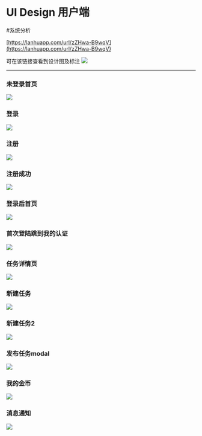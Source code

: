 # UI Design 用户端
#系统分析


 [https://lanhuapp.com/url/zZHwa-B9wqV](https://lanhuapp.com/url/zZHwa-B9wqV) 

可在该链接查看到设计图及标注
![](UI%20Design%20%E7%94%A8%E6%88%B7%E7%AB%AF/Drgdks6blcId34uo.png!thumbnail.png) 

- - - -



### 未登录首页
![](UI%20Design%20%E7%94%A8%E6%88%B7%E7%AB%AF/URbcTxLJnsEi1a7p.png!thumbnail.png) 

### 登录
![](UI%20Design%20%E7%94%A8%E6%88%B7%E7%AB%AF/Tcs2giakXd0lyBpE.png!thumbnail.png) 

### 注册
![](UI%20Design%20%E7%94%A8%E6%88%B7%E7%AB%AF/Sh65YtZ79G4IlDhM.png!thumbnail.png) 

### 注册成功
![](UI%20Design%20%E7%94%A8%E6%88%B7%E7%AB%AF/GnDxiusdSPQNbdY9.png!thumbnail.png) 

### 登录后首页
![](UI%20Design%20%E7%94%A8%E6%88%B7%E7%AB%AF/s6wcjz8OS0Ui4Gvw.png!thumbnail.png) 

### 首次登陆跳到我的认证
![](UI%20Design%20%E7%94%A8%E6%88%B7%E7%AB%AF/PL28eziuTjUzW6sq.png!thumbnail.png) 


### 任务详情页
![](UI%20Design%20%E7%94%A8%E6%88%B7%E7%AB%AF/mpveOc7biTEyvy2Z.png!thumbnail.png) 

### 新建任务
![](UI%20Design%20%E7%94%A8%E6%88%B7%E7%AB%AF/VL5O2mi2qYI78zKF.png!thumbnail.png) 

### 新建任务2
![](UI%20Design%20%E7%94%A8%E6%88%B7%E7%AB%AF/FgzLbFJEtqwAiJfd.png!thumbnail.png) 

### 发布任务modal
![](UI%20Design%20%E7%94%A8%E6%88%B7%E7%AB%AF/cjfPtOYzYWsBTz8T.png!thumbnail.png) 

### 我的金币
![](UI%20Design%20%E7%94%A8%E6%88%B7%E7%AB%AF/id3h8u6QlqAi04K5.png!thumbnail.png) 

### 消息通知
![](UI%20Design%20%E7%94%A8%E6%88%B7%E7%AB%AF/gPZCbQYZP0kN1J5b.png!thumbnail.png) 
